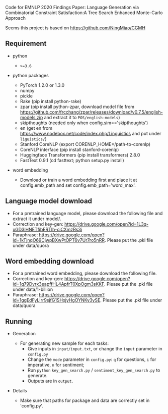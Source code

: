 Code for EMNLP 2020 Findings Paper: Language Generation via Combinatorial Constraint Satisfaction:A Tree Search Enhanced Monte-Carlo Approach

Seems this project is based on https://github.com/NingMiao/CGMH

## Requirement ##

- python
  - `>=3.6`

- python packages
  - PyTorch 1.2.0 or 1.3.0
  - numpy
  - pickle
  - Rake (pip install python-rake)
  - zpar (pip install python-zpar, download model file from https://github.com/frcchang/zpar/releases/download/v0.7.5/english-models.zip and extract it to `POS/english-models`)
  - skipthoughts (needed only when config.sim=='skipthoughts')
  - en (get en from https://www.nodebox.net/code/index.php/Linguistics and put under `liguistics/`)
  - Stanford CoreNLP (export CORENLP_HOME=/path-to-corenlp)
  - CoreNLP interface (pip install stanford-corenlp)
  - Huggingface Transformers (pip install transformers) 2.8.0
  - FastText 0.9.1 (cd fasttext; python setup.py install)
  
- word embedding
  - Download or train a word embedding first and place it at config.emb_path and set config.emb_path='word_max'.

## Language model download
- For a pretrained language model, please download the following file and extract it under model/.
- Correction and key-gen: https://drive.google.com/open?id=1L3q-xGD3lHNETfibERTIh-ciCXmzRs3i
- Paraphrase: https://drive.google.com/open?id=1kTjnqO69CjwpBXwPtOPT6v7Ur7ro5nRR. Please put the .pkl file under data/quora

## Word embedding download
- For a pretrained word embedding, please download the following file.
- Correction and key-gen: https://drive.google.com/open?id=1q79Dvrx3eapffHL4ApfrT0XpOgm3sKKF. Please put the .pkl file under data/1-billion
- Paraphrase: https://drive.google.com/open?id=1ggEdFyLIrr9sjfG1SHxjyHgOYNKy3ySE. Please put the .pkl file under data/quora

## Running ##
- Generation
  - For generating new sample for each tasks:    
      - Give inputs in `input/input.txt`, or change the `input` parameter in `config.py`
      - Change the `mode` parameter in `config.py`: `q` for questions, `i` for imperative, `n` for sentiment;
      - Run `python` `key_gen_search.py` / `sentiment_key_gen_search.py` to generate.  
      - Outputs are in `output`.

 - Details
   - Make sure that paths for package and data are correctly set in 'config.py'.
